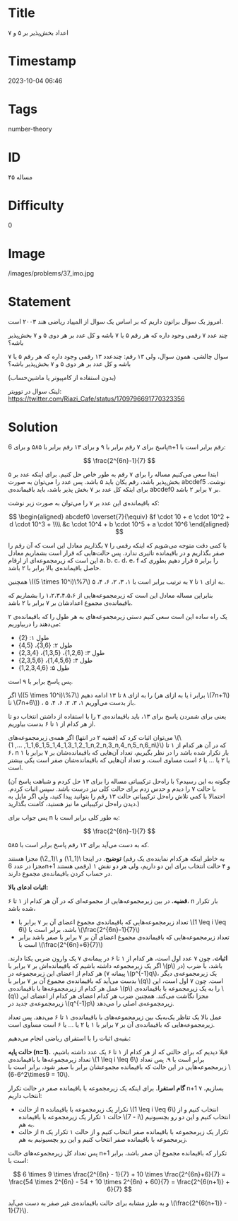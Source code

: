 # Title
اعداد بخش‌پذیر بر ۵ و ۷
# Timestamp
2023-10-04 06:46
# Tags
number-theory
# ID
مساله ۴۵
# Difficulty
0
# Image
/images/problems/37_imo.jpg
# Statement
امروز یک سوال براتون داریم که بر اساس یک سوال از المپیاد ریاضی هند ۲۰۰۳ است.

چند عدد ۷ رقمی وجود داره که هر رقم ۵ یا ۷ باشه و کل عدد بر هر دوی ۵ و ۷ بخش‌پذیر باشه؟

سوال چالشی. همون سوال، ولی ۱۳ رقم: چندعدد ۱۳ رقمی وجود داره که هر رقم ۵ یا ۷  باشه و کل عدد بر هر دوی ۵ و ۷ بخش‌پذیر باشه؟

(بدون استفاده از کامپیوتر یا ماشین‌حساب)

لینک سوال در توویتر: https://twitter.com/Riazi_Cafe/status/1709796691770323356

# Solution

پاسخ برای ۷ رقم برابر با ۹ و برای ۱۳ رقم برابر با ۵۸۵ و برای 6n+1 رقم برابر است با:

$$
\frac{2^{6n}-1}{7}
$$

ابتدا سعی می‌کنیم مساله را برای ۷ رقم به طور خاص حل کنیم. برای اینکه عدد بر ۵ بخش‌پذیر باشد، رقم یکان باید ۵ باشد.
پس عدد را می‌توان به صورت abcdef5 نوشت. برای اینکه کل عدد بر ۷ بخش پذیر باشد، باید باقیمانده‌ی abcdef0 بر ۷ برابر ۲ باشد.

که باقیمانده‌ی این عدد بر ۷ را می‌توان به صورت زیر نوشت:

$$
\begin{aligned}
abcdef0 \overset{7}{\equiv}  &f \cdot 10  + e \cdot 10^2  + d \cdot 10^3 + \\\\
&c \cdot 10^4  + b \cdot 10^5  + a \cdot 10^6 
\end{aligned}
$$

با کمی دقت متوجه می‌شویم که اینکه رقمی را ۷ بگذاریم معادل این است که آن رقم را صفر بگذاریم و در باقیمانده تاثیری ندارد.
پس حالت‌هایی که قرار است بشماریم معادل این است که زیرمجموعه‌ای از ارقام a، b، c، d، e، f را برابر ۵ قرار دهیم بطوری که حاصل باقیمانده‌ی بالا برابر با ۲ باشد.

همچنین  \\((5 \times 10^i)\\%7\\) به ازای ۱ تا ۷ به ترتیب برابر است با
۱، ۳، ۲، ۶، ۴، ۵.

بنابراین مساله معادل این است که زیرمجموعه‌هایی از ۱،۲،۳،۴،۵،۶ را بشماریم که باقیمانده‌ی مجموع اعدادشان بر ۷ برابر با ۲ باشد.

یک راه ساده این است سعی کنیم دستی زیرمجموعه‌های به هر طول را که باقیمانده‌ی ۲ می‌دهند را دربیاوریم:

* طول ۱: {2}
* طول ۲: {3,6}، {4,5}
* طول ۳: {1,2,6}، {1,3,5}، {2,3,4}
* طول ۴: {1,4,5,6}، {2,3,5,6}
* طول ۵: {1,2,3,4,6}

پس پاسخ برابر با ۹ است.

اگر \\((5 \times 10^i)\\%7\\) را به ازای ۸ تا ۱۳ ادامه دهیم
(یا به ازای هر i برابر \\(7n+1\\) تا \\(7n+6\\))
، باز بدست می‌آوریم ۱، ۳، ۲، ۶، ۴، ۵.

یعنی برای شمردن پاسخ برای ۱۳، باید باقیمانده‌ی ۲ را با استفاده از داشتن انتخاب دو تا از هر کدام از ۱ تا ۶ بدست بیاوریم.

می‌توان اثبات کرد که (قضیه ۲ در انتها) اگر همه‌ی زیرمجموعه‌های \\(\\{1_1,2_1,3_1,4_1,5_1,6_1, ..., 1_n,2_n,3_n,4_n,5_n,6_n\\}\\) که در آن هر کدام از ۱ تا ۶، n بار تکرار شده باشد را در نظر بگیریم،
تعداد آن‌هایی که باقیمانده‌شان بر ۷ برابر با ۱ یا ۲ یا ... یا ۶ است مساوی است، و تعداد آن‌هایی که باقیمانده‌شان صفر است یکی بیشتر است.

(چگونه به این رسیدم؟ با راه‌حل ترکیبیاتی مساله را برای ۱۳ حل کردم و شباهت پاسخ آن با حالت ۷ را دیدم و حدس زدم برای حالت کلی نیز درست باشد. سپس اثبات کردم.
احتمالا با کمی تلاش راه‌حل ترکیبیاتی حالت ۱۳ رقم را بتوانید پیدا کنید، ولی اگر مایل به دیدن راه‌حل ترکیبیاتی ما نیز هستید، کامنت بگذارید.)

پس جواب برای n به طور کلی برابر است با:

$$
\frac{2^{6n}-1}{7}
$$

که به دست می‌آید برای ۱۳ رقم پاسخ برابر است با ۵۸۵.

**توضیح.** در اینجا \\(1_1\\) و \\(1_2\\) مجزا هستند (به خاطر اینکه هرکدام نماینده‌ی یک رقم مجزا در عدد 6n+1 رقمی هستند) و ۴ حالت انتخاب برای این دو داریم، ولی هر دو نقش ۱ در حساب کردن باقیمانده‌ی مجموع دارند.

**اثبات ادعای بالا:‌**

**قضیه.** در بین زیرمجموعه‌هایی از مجموعه‌ای که در آن هر کدام از ۱ تا ۶، n بار تکرار شده باشد،
* تعداد زیرمجموعه‌هایی که باقیمانده‌ی مجموع اعضای آن بر ۷ برابر با \\(1 \leq i \leq 6\\) باشد، برابر است با \\(\frac{2^{6n}-1}{7}\\)
* تعداد زیرمجموعه‌هایی که باقیمانده‌ی مجموع اعضای آن بر ۷ برابر با صفر باشد برابر است با \\(\frac{2^{6n}+6}{7}\\)

**اثبات.**
چون ۷ عدد اول است، هر کدام از ۱ تا ۶ در پیمانه‌ی ۷ یک وارون ضربی یکتا دارند. اگر یک زیرمجموعه داشته باشیم که باقیمانده‌اش بر ۷ برابر با \\(p\\) باشد، با ضرب (در پیمانه ۷) هر کدام از اعضای این زیرمجموعه در \\(p^{-1}q\\)، یک زیرمجموعه‌ی دیگر بدست می‌آید که باقیمانده‌ی مجموع آن بر ۷ برابر با \\(q\\) است. چون ۷ اول است، این عمل هر کدام از 
زیرمجموعه‌ها با باقیمانده‌ی \\(p\\) را به یک زیرمجموعه با باقیمانده‌ی \\(q\\) مجزا نگاشت می‌کند.
همچنین ضرب هر کدام اعضای هر کدام از اعضای این زیرمجموعه‌ی جدید در \\(q^{-1}p\\) زیرمجموعه‌ی اصلی را می‌دهد.

عمل بالا یک تناظر یک‌به‌یک بین زیرمجموعه‌های با باقیمانده‌ی ۱ تا ۶ می‌دهد. پس تعداد زیرمجموعه‌هایی که باقیمانده‌ی آن بر ۷ برابر با ۱ یا ۲ یا ... یا ۶ است مساوی است.

بقیه‌ی اثبات را با استقرای ریاضی انجام می‌دهیم:

**حالت پایه (n=1).**
قبلا دیدیم که برای حالتی که از هر کدام از ۱ تا ۶ یک عدد داشته باشیم، تعداد زیرمجموعه‌ها با باقیمانده‌ی \\(1 \leq i \leq 6\\) برابر است با ۹. پس تعداد زیرمجموعه‌هایی در این حالت که باقیمانده‌ مجموعشان 
برابر با صفر شود، برابر است با \\(2^6-6\times9 = 10\\).

**گام استقرا.** برای اینکه یک زیرمجموعه با باقیمانده صفر در حالت تکرار n+1 بسازیم، ۷ انتخاب داریم:
*  از حالت n تکرار یک زیرمجموعه با باقیمانده \\(1 \leq i \leq 6\\) انتخاب کنیم و از حالت ۱ تکرار یک زیرمجموعه با باقیمانده \\(7 - i\\) انتخاب کنیم و این دو رو بچسبونیم به هم.
* از حالت n تکرار یک زیرمجموعه با باقیمانده صفر انتخاب کنیم و از حالت ۱ تکرار یک زیرمجموعه با باقیمانده صفر انتخاب کنیم و این رو بچسبونیم به هم.

پس تعداد کل زیرمجموعه‌های حالت n+1 تکرار که باقیمانده مجموع آن صفر باشد، برابر است با:

$$
6 \times 9 \times \frac{2^{6n} - 1}{7} + 10 \times \frac{2^{6n}+6}{7} = \frac{54 \times 2^{6n} - 54 + 10 \times 2^{6n} + 60}{7} = \frac{2^{6(n+1)} + 6}{7}
$$

و به طرز مشابه برای حالت باقیمانده‌ی غیر صفر به دست می‌آید \\(\frac{2^{6(n+1)} - 1}{7}\\).
